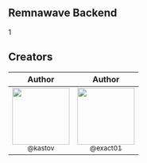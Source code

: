 ## Remnawave Backend
1

## Creators

|                                                                                                                                                   Author                                                                                                                                                    |                                                                                                                                    Author                                                                                                                                     |
| :---------------------------------------------------------------------------------------------------------------------------------------------------------------------------------------------------------------------------------------------------------------------------------------------------------: | :---------------------------------------------------------------------------------------------------------------------------------------------------------------------------------------------------------------------------------------------------------------------------------: |
| [<img src="https://github.com/kastov.png?size=115" width=115><br><sub>@kastov</sub>](https://github.com/kastov) | [<img src="https://github.com/exact01.png?size=250" width=115><br><sub>@exact01</sub>](https://github.com/exact01) |

